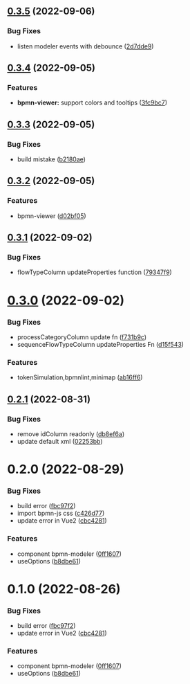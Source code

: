 ## [0.3.5](https://github.com/SoulLyoko/avue-bpmn/compare/v0.3.4...v0.3.5) (2022-09-06)


### Bug Fixes

* listen modeler events with debounce ([2d7dde9](https://github.com/SoulLyoko/avue-bpmn/commit/2d7dde924e627da2ee5943fafbae0561af1fcb2c))



## [0.3.4](https://github.com/SoulLyoko/avue-bpmn/compare/v0.3.3...v0.3.4) (2022-09-05)


### Features

* **bpmn-viewer:** support colors and tooltips ([3fc9bc7](https://github.com/SoulLyoko/avue-bpmn/commit/3fc9bc7a7eecd4911565df8b1c542f1b693450dd))



## [0.3.3](https://github.com/SoulLyoko/avue-bpmn/compare/v0.3.2...v0.3.3) (2022-09-05)


### Bug Fixes

* build mistake ([b2180ae](https://github.com/SoulLyoko/avue-bpmn/commit/b2180ae55d3f3d25cbd5bb3a606d3efd620963cd))



## [0.3.2](https://github.com/SoulLyoko/avue-bpmn/compare/v0.3.1...v0.3.2) (2022-09-05)


### Features

* bpmn-viewer ([d02bf05](https://github.com/SoulLyoko/avue-bpmn/commit/d02bf051a2963a6e611496b442407e5178a311e7))



## [0.3.1](https://github.com/SoulLyoko/avue-bpmn/compare/v0.3.0...v0.3.1) (2022-09-02)


### Bug Fixes

* flowTypeColumn updateProperties function ([79347f9](https://github.com/SoulLyoko/avue-bpmn/commit/79347f992ee06f0699707db6c329774335d070e7))



# [0.3.0](https://github.com/SoulLyoko/avue-bpmn/compare/v0.2.1...v0.3.0) (2022-09-02)


### Bug Fixes

* processCategoryColumn update fn ([f731b9c](https://github.com/SoulLyoko/avue-bpmn/commit/f731b9cba8986cf04d9c471ac54261a3075445c7))
* sequenceFlowTypeColumn updateProperties Fn ([d15f543](https://github.com/SoulLyoko/avue-bpmn/commit/d15f5438a26a79dfbe2d210d259387ff345a870d))


### Features

* tokenSimulation,bpmnlint,minimap ([ab16ff6](https://github.com/SoulLyoko/avue-bpmn/commit/ab16ff628879f7f1c5ffbb7acdc60098cc41158c))



## [0.2.1](https://github.com/SoulLyoko/avue-bpmn/compare/v0.2.0...v0.2.1) (2022-08-31)


### Bug Fixes

* remove idColumn readonly ([db8ef6a](https://github.com/SoulLyoko/avue-bpmn/commit/db8ef6ae615e98393e5ec9eb62671afd41f10f70))
* update default xml ([02253bb](https://github.com/SoulLyoko/avue-bpmn/commit/02253bb41b6b48351f19d272777e9275fede9a9d))



# 0.2.0 (2022-08-29)


### Bug Fixes

* build error ([fbc97f2](https://github.com/SoulLyoko/avue-bpmn/commit/fbc97f2261c9297361da2880e943dfd2d751c806))
* import bpmn-js css ([c426d77](https://github.com/SoulLyoko/avue-bpmn/commit/c426d77b312a0fe4258270c2683f986c60204392))
* update error in Vue2 ([cbc4281](https://github.com/SoulLyoko/avue-bpmn/commit/cbc4281c53dc4ea5b898ea4b3ea4d17f42036fbb))


### Features

* component bpmn-modeler ([0ff1607](https://github.com/SoulLyoko/avue-bpmn/commit/0ff1607a4c3841040a932544ad2986cd61bc3fd1))
* useOptions ([b8dbe61](https://github.com/SoulLyoko/avue-bpmn/commit/b8dbe61b6e7e43c6b5f78e19f339545633734fc4))



# 0.1.0 (2022-08-26)


### Bug Fixes

* build error ([fbc97f2](https://github.com/SoulLyoko/avue-bpmn/commit/fbc97f2261c9297361da2880e943dfd2d751c806))
* update error in Vue2 ([cbc4281](https://github.com/SoulLyoko/avue-bpmn/commit/cbc4281c53dc4ea5b898ea4b3ea4d17f42036fbb))


### Features

* component bpmn-modeler ([0ff1607](https://github.com/SoulLyoko/avue-bpmn/commit/0ff1607a4c3841040a932544ad2986cd61bc3fd1))
* useOptions ([b8dbe61](https://github.com/SoulLyoko/avue-bpmn/commit/b8dbe61b6e7e43c6b5f78e19f339545633734fc4))



